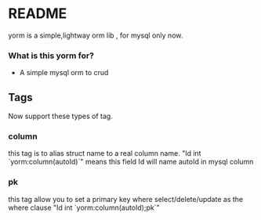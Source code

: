 # README #

yorm is a simple,lightway orm lib , for mysql only now.

### What is this yorm for? ###

* A simple mysql orm to crud

## Tags ##
 
Now support these types of tag.
### column ###
this tag is to alias struct name to a real column name. "Id int \`yorm:column(autoId)\`" means this field Id will name autoId in mysql column
### pk ###
this tag allow you to set a primary key where select/delete/update as the where clause  "Id int \`yorm:column(autoId);pk\`"




